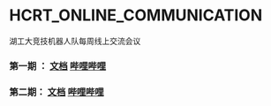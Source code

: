# HCRT_ONLINE_COMMUNICATION
 湖工大竞技机器人队每周线上交流会议

### 第一期 ：			[文档](source/1_RC交流会大纲_20200319.md)				[哔哩哔哩](https://www.bilibili.com/video/av97346306/)

### 第二期：			[文档](source/2_RC交流会大纲_20200319.md)  				[哔哩哔哩](source/2_RC交流会大纲_20200319.md)

